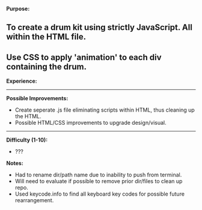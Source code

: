 <b>Purpose: </b>

## To create a drum kit using strictly JavaScript. All within the HTML file.
## Use CSS to apply 'animation' to each div containing the drum.

<b>Experience:</b>

---

<b>Possible Improvements:</b>

- Create seperate .js file eliminating scripts within HTML, thus cleaning up the HTML.
- Possible HTML/CSS improvements to upgrade design/visual.

---

<b>Difficulty (1-10): </b>

- ???


<b>Notes:</b>

- Had to rename dir/path name due to inability to push from terminal. 
- Will need to evaluate if possible to remove prior dir/files to clean up repo. 
- Used keycode.info to find all keyboard key codes for possible future rearrangement.
